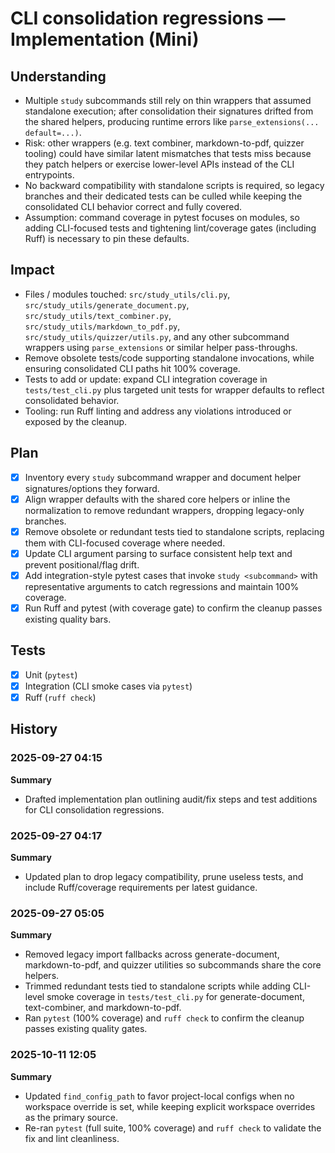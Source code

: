 # CLI consolidation regressions — Implementation (Mini)

## Understanding
- Multiple `study` subcommands still rely on thin wrappers that assumed standalone execution; after consolidation their signatures drifted from the shared helpers, producing runtime errors like `parse_extensions(... default=...)`.
- Risk: other wrappers (e.g. text combiner, markdown-to-pdf, quizzer tooling) could have similar latent mismatches that tests miss because they patch helpers or exercise lower-level APIs instead of the CLI entrypoints.
- No backward compatibility with standalone scripts is required, so legacy branches and their dedicated tests can be culled while keeping the consolidated CLI behavior correct and fully covered.
- Assumption: command coverage in pytest focuses on modules, so adding CLI-focused tests and tightening lint/coverage gates (including Ruff) is necessary to pin these defaults.

## Impact
- Files / modules touched: `src/study_utils/cli.py`, `src/study_utils/generate_document.py`, `src/study_utils/text_combiner.py`, `src/study_utils/markdown_to_pdf.py`, `src/study_utils/quizzer/utils.py`, and any other subcommand wrappers using `parse_extensions` or similar helper pass-throughs.
- Remove obsolete tests/code supporting standalone invocations, while ensuring consolidated CLI paths hit 100% coverage.
- Tests to add or update: expand CLI integration coverage in `tests/test_cli.py` plus targeted unit tests for wrapper defaults to reflect consolidated behavior.
- Tooling: run Ruff linting and address any violations introduced or exposed by the cleanup.

## Plan
- [x] Inventory every `study` subcommand wrapper and document helper signatures/options they forward.
- [x] Align wrapper defaults with the shared core helpers or inline the normalization to remove redundant wrappers, dropping legacy-only branches.
- [x] Remove obsolete or redundant tests tied to standalone scripts, replacing them with CLI-focused coverage where needed.
- [x] Update CLI argument parsing to surface consistent help text and prevent positional/flag drift.
- [x] Add integration-style pytest cases that invoke `study <subcommand>` with representative arguments to catch regressions and maintain 100% coverage.
- [x] Run Ruff and pytest (with coverage gate) to confirm the cleanup passes existing quality bars.

## Tests
- [x] Unit (`pytest`)
- [x] Integration (CLI smoke cases via `pytest`)
- [x] Ruff (`ruff check`)

## History
### 2025-09-27 04:15
**Summary**
- Drafted implementation plan outlining audit/fix steps and test additions for CLI consolidation regressions.

### 2025-09-27 04:17
**Summary**
- Updated plan to drop legacy compatibility, prune useless tests, and include Ruff/coverage requirements per latest guidance.

### 2025-09-27 05:05
**Summary**
- Removed legacy import fallbacks across generate-document, markdown-to-pdf, and quizzer utilities so subcommands share the core helpers.
- Trimmed redundant tests tied to standalone scripts while adding CLI-level smoke coverage in `tests/test_cli.py` for generate-document, text-combiner, and markdown-to-pdf.
- Ran `pytest` (100% coverage) and `ruff check` to confirm the cleanup passes existing quality gates.

### 2025-10-11 12:05
**Summary**
- Updated `find_config_path` to favor project-local configs when no workspace override is set, while keeping explicit workspace overrides as the primary source.
- Re-ran `pytest` (full suite, 100% coverage) and `ruff check` to validate the fix and lint cleanliness.
